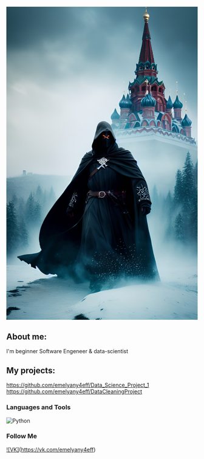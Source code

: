 ![Header](https://github.com/emelyany4eff/emelyany4eff/blob/master/dream_TradingCard.jpg)

## About me:
I'm beginner Software Engeneer & data-scientist

## My projects:
https://github.com/emelyany4eff/Data_Science_Project_1
https://github.com/emelyany4eff/DataCleaningProject

### Languages and Tools
![Python](https://img.shields.io/badge/-Python-ffe13c?style=for-the-badge&logo=python&logoColor=2c6aa2)

### Follow Me
[![VK]](https://img.shields.io/badge/-VKontakte-ffe13c?style=for-the-badge&logo=vk&logoColor=2c6aa2)(https://vk.com/emelyany4eff)
